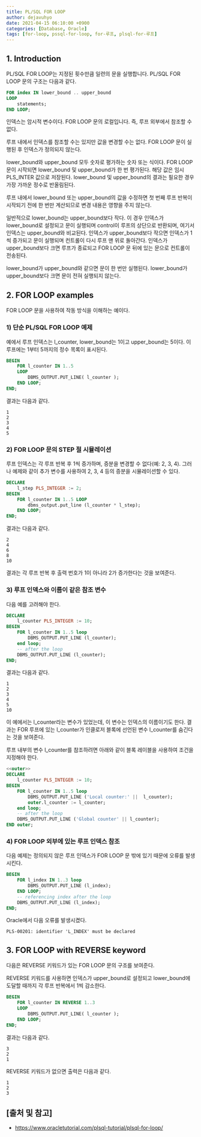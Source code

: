 ```yaml
---
title: PL/SQL FOR LOOP
author: dejavuhyo
date: 2021-04-15 06:10:00 +0900
categories: [Database, Oracle]
tags: [for-loop, pssql-for-loop, for-루프, plsql-for-루프]
---
```


## 1. Introduction
PL/SQL FOR LOOP는 지정된 횟수만큼 일련의 문을 실행합니다. PL/SQL FOR LOOP 문의 구조는 다음과 같다.

```sql
FOR index IN lower_bound .. upper_bound
LOOP
    statements;
END LOOP;
```

인덱스는 암시적 변수이다. FOR LOOP 문의 로컬입니다. 즉, 루프 외부에서 참조할 수 없다.

루프 내에서 인덱스를 참조할 수는 있지만 값을 변경할 수는 없다. FOR LOOP 문이 실행된 후 인덱스가 정의되지 않는다.

lower_bound와 upper_bound 모두 숫자로 평가하는 숫자 또는 식이다. FOR LOOP 문이 시작되면 lower_bound 및 upper_bound가 한 번 평가된다. 해당 값은 임시 PLS_INTER 값으로 저장된다. lower_bound 및 upper_bound의 결과는 필요한 경우 가장 가까운 정수로 반올림된다.

루프 내에서 lower_bound 또는 upper_bound의 값을 수정하면 첫 번째 루프 반복이 시작되기 전에 한 번만 계산되므로 변경 내용은 영향을 주지 않는다.

일반적으로 lower_bound는 upper_bound보다 작다. 이 경우 인덱스가 lower_bound로 설정되고 문이 실행되며 control이 루프의 상단으로 반환되며, 여기서 인덱스는 upper_bound와 비교된다. 인덱스가 upper_bound보다 작으면 인덱스가 1씩 증가되고 문이 실행되며 컨트롤이 다시 루프 맨 위로 돌아간다. 인덱스가 upper_bound보다 크면 루프가 종료되고 FOR LOOP 문 뒤에 있는 문으로 컨트롤이 전송된다.

lower_bound가 upper_bound와 같으면 문이 한 번만 실행된다. lower_bound가 upper_bound보다 크면 문이 전혀 실행되지 않는다.

## 2. FOR LOOP examples
FOR LOOP 문을 사용하여 작동 방식을 이해하는 예이다.

### 1) 단순 PL/SQL FOR LOOP 예제
예에서 루프 인덱스는 l_counter, lower_bound는 1이고 upper_bound는 5이다. 이 루프에는 1부터 5까지의 정수 목록이 표시된다.

```sql
BEGIN
    FOR l_counter IN 1..5
    LOOP
        DBMS_OUTPUT.PUT_LINE( l_counter );
    END LOOP;
END;
```

결과는 다음과 같다.

```text
1
2
3
4
5
```

### 2) FOR LOOP 문의 STEP 절 시뮬레이션
루프 인덱스는 각 루프 반복 후 1씩 증가하며, 증분을 변경할 수 없다(예: 2, 3, 4). 그러나 예제와 같이 추가 변수를 사용하여 2, 3, 4 등의 증분을 시뮬레이션할 수 있다.

```sql
DECLARE
    l_step PLS_INTEGER := 2;
BEGIN
    FOR l_counter IN 1..5 LOOP
        dbms_output.put_line (l_counter * l_step);
    END LOOP;
END;
```

결과는 다음과 같다.

```text
2
4
6
8
10
```

결과는 각 루프 반복 후 출력 번호가 1이 아니라 2가 증가한다는 것을 보여준다.

### 3) 루프 인덱스와 이름이 같은 참조 변수
다음 예를 고려해야 한다.

```sql
DECLARE
    l_counter PLS_INTEGER := 10;
BEGIN
    FOR l_counter IN 1..5 loop
        DBMS_OUTPUT.PUT_LINE (l_counter);
    end loop;
    -- after the loop
    DBMS_OUTPUT.PUT_LINE (l_counter);
END;
```

결과는 다음과 같다.

```text
1
2
3
4
5
10
```

이 예에서는 l_counter라는 변수가 있었는데, 이 변수는 인덱스의 이름이기도 한다. 결과는 FOR 루프에 있는 l_counter가 인클로저 블록에 선언된 변수 l_counter를 숨긴다는 것을 보여준다.

루프 내부의 변수 l_counter를 참조하려면 아래와 같이 블록 레이블을 사용하여 조건을 지정해야 한다.

```sql
<<outer>>
DECLARE
    l_counter PLS_INTEGER := 10;
BEGIN
    FOR l_counter IN 1..5 loop
        DBMS_OUTPUT.PUT_LINE ('Local counter:' ||  l_counter);
        outer.l_counter := l_counter;
    end loop;
    -- after the loop
    DBMS_OUTPUT.PUT_LINE ('Global counter' || l_counter);
END outer;
```

### 4) FOR LOOP 외부에 있는 루프 인덱스 참조
다음 예제는 정의되지 않은 루프 인덱스가 FOR LOOP 문 밖에 있기 때문에 오류를 발생시킨다.

```sql
BEGIN
    FOR l_index IN 1..3 loop
        DBMS_OUTPUT.PUT_LINE (l_index);
    END LOOP;
    -- referencing index after the loop
    DBMS_OUTPUT.PUT_LINE (l_index);
END;
```

Oracle에서 다음 오류를 발생시켰다.

```text
PLS-00201: identifier 'L_INDEX' must be declared
```

## 3. FOR LOOP with REVERSE keyword
다음은 REVERSE 키워드가 있는 FOR LOOP 문의 구조를 보여준다.

REVERSE 키워드를 사용하면 인덱스가 upper_bound로 설정되고 lower_bound에 도달할 때까지 각 루프 반복에서 1씩 감소한다.

```sql
BEGIN
    FOR l_counter IN REVERSE 1..3
    LOOP
        DBMS_OUTPUT.PUT_LINE( l_counter );
    END LOOP;
END;
```

결과는 다음과 같다.

```text
3
2
1
```

REVERSE 키워드가 없으면 출력은 다음과 같다.

```text
1
2
3
```

## [출처 및 참고]
* <https://www.oracletutorial.com/plsql-tutorial/plsql-for-loop/>
